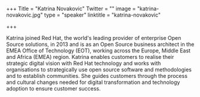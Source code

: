 +++
Title = "Katrina Novakovic"
Twitter = ""
image = "katrina-novakovic.jpg"
type = "speaker"
linktitle = "katrina-novakovic"

+++

Katrina joined Red Hat, the world's leading provider of enterprise Open Source solutions, in 2013 and is as an Open Source business architect in the EMEA Office of Technology (EOT), working across the Europe, Middle East and Africa (EMEA) region. Katrina enables customers to realise their strategic digital vision with Red Hat technology and works with organisations to strategically use open source software and methodologies and to establish communities. She guides customers through the process and cultural changes needed for digital transformation and technology adoption to ensure customer success.
